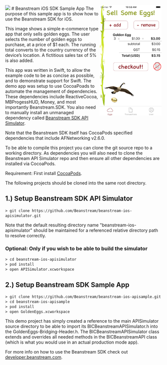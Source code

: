 <img src="http://www.beanstream.com/wp-content/uploads/2015/08/Beanstream-logo.png" />
# Beanstream iOS SDK Sample App
<img align="right" src="screenshot.png" width=200px />
The purpose of this sample app is to show how to use the Beanstream SDK for iOS.
 
This image shows a simple e-commerce type app that only sells golden eggs. The user selects the number of golden eggs to purchase, at a price of $1 each. The running total converts to the country currency of the device’s location. A fictitious sales tax of 5% is also added.
 
This app was written in Swift, to allow the example code to be as concise as possible, and to demonstrate support for Swift. The demo app was setup to use CocoaPoads to automate the management of dependencies. These dependencies include ReactiveCocoa, MBProgessHUD, Money, and most importantly Beanstream.SDK. You also need to manually install an unmanaged dependency called [Beanstream SDK API Simulator](https://github.com/Beanstream/beanstream-ios-apisimulator).

Note that the Beanstream SDK itself has CocoaPods specified dependencies that include AFNetworking v2.6.0.

To be able to compile this project you can clone the git source repo to a working directory. As dependencies you will also need to clone the Beanstream API Simulator repo and then ensure all other dependencies are installed via CocoaPods.

Requirement: First install [CocoaPods](https://cocoapods.org).

The following projects should be cloned into the same root directory.

## 1.) Setup Beanstream SDK API Simulator

```
> git clone https://github.com/Beanstream/beanstream-ios-apisimulator.git
```

Note that the default resulting directory name "beanstream-ios-apisimulator" should be maintained for a referenced relative directory path to resolve correctly.

### Optional: Only if you wish to be able to build the simulator

```
> cd beanstream-ios-apisimulator
> pod install
> open APISimulator.xcworkspace
```

## 2.) Setup Beanstream SDK Sample App

```
> git clone https://github.com/Beanstream/beanstream-ios-apisample.git
> cd beanstream-ios-apisample
> pod install
> open GoldenEggs.xcworkspace
```

This demo project has simply created a reference to the main APISimulator source directory to be able to import its BICBeanstreamAPISimulator.h into the GoldenEggs-Bridging-Header.h. The BICBeanstreamAPISimulator class extends and overrides all needed methods in the BICBeanstreamAPI class (which is what you would use in an actual production mode app).

For more info on how to use the Beanstream SDK check out [developer.beanstream.com](http://developer.beanstream.com).
